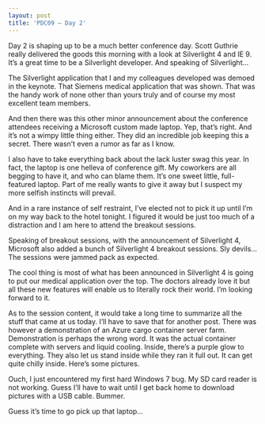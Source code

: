 ```yaml
---
layout: post
title: 'PDC09 – Day 2'
---
```

Day 2 is shaping up to be a much better conference day. Scott Guthrie really delivered the goods this morning with a look at Silverlight 4 and IE 9. It’s a great time to be a Silverlight developer. And speaking of Silverlight…

The Silverlight application that I and my colleagues developed was demoed in the keynote. That Siemens medical application that was shown. That was the handy work of none other than yours truly and of course my most excellent team members.

And then there was this other minor announcement about the conference attendees receiving a Microsoft custom made laptop. Yep, that’s right. And it’s not a wimpy little thing either. They did an incredible job keeping this a secret. There wasn’t even a rumor as far as I know.

I also have to take everything back about the lack luster swag this year. In fact, the laptop is one helleva of conference gift. My coworkers are all begging to have it, and who can blame them. It’s one sweet little, full-featured laptop. Part of me really wants to give it away but I suspect my more selfish instincts will prevail.

And in a rare instance of self restraint, I’ve elected not to pick it up until I’m on my way back to the hotel tonight. I figured it would be just too much of a distraction and I am here to attend the breakout sessions.

Speaking of breakout sessions, with the announcement of Silverlight 4, Microsoft also added a bunch of Silverlight 4 breakout sessions. Sly devils… The sessions were jammed pack as expected.

The cool thing is most of what has been announced in Silverlight 4 is going to put our medical application over the top. The doctors already love it but all these new features will enable us to literally rock their world. I’m looking forward to it.

As to the session content, it would take a long time to summarize all the stuff that came at us today. I’ll have to save that for another post. There was however a demonstration of an Azure cargo container server farm. Demonstration is perhaps the wrong word. It was the actual container complete with servers and liquid cooling. Inside, there’s a purple glow to everything. They also let us stand inside while they ran it full out. It can get quite chilly inside. Here’s some pictures.

Ouch, I just encountered my first hard Windows 7 bug. My SD card reader is not working. Guess I’ll have to wait until I get back home to download pictures with a USB cable. Bummer.

Guess it’s time to go pick up that laptop…
